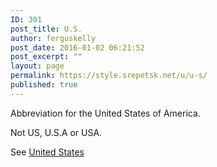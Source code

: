 ```yaml
---
ID: 301
post_title: U.S.
author: ferguskelly
post_date: 2016-01-02 06:21:52
post_excerpt: ""
layout: page
permalink: https://style.srepetsk.net/u/u-s/
published: true
---
```

Abbreviation for the United States of America.

Not US, U.S.A or USA.

See <a href="https://style.srepetsk.net/u/united-states/">United States</a>